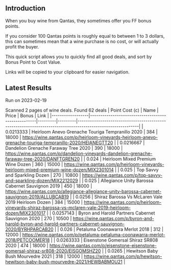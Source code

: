 ## Introduction

When you buy wine from Qantas, they sometimes offer you FF bonus points. 

If you consider 100 Qantas points is roughly equal to between 1 to 3 dollars, this can sometimes mean that a wine purchase is no cost, or will actually profit the buyer.

This quick script allows you to quickly find all good deals, and sort by Bonus Point to Cost Value.

Links will be copied to your clipboard for easier navigation.

## Latest Results

Run on 2023-02-19

Scanned 2 pages of wine deals.
Found 62 deals
|   Point Cost (c) | Name                                               |   Price |   Bonus | Link                                                                                                       |
|------------------|----------------------------------------------------|---------|---------|------------------------------------------------------------------------------------------------------------|
|        0.0213333 | Heirloom Anevo Grenache Touriga Tempranillo 2020   |     384 |   18000 | https://wine.qantas.com/p/heirloom-vineyards-heirloom-anevo-grenache-touriga-tempranillo-2020/HEIANEGTT20  |
|        0.0216667 | Dandelion Grenache Faraway Tree 2020               |     390 |   18000 | https://wine.qantas.com/p/dandelion-vineyards-dandelion-grenache-faraway-tree-2020/DANFTGREN20             |
|        0.024     | Heirloom Mixed Premium Wine Dozen                  |     360 |   15000 | https://wine.qantas.com/p/heirloom-vineyards-heirloom-mixed-premium-wine-dozen/MIX2301014                  |
|        0.025     | Top Savvy and Sparkling Dozen                      |     270 |   10800 | https://wine.qantas.com/p/top-savvy-and-sparkling-dozen/MIX2212029                                         |
|        0.025     | Allegiance Unity Barossa Cabernet Sauvignon 2019   |     450 |   18000 | https://wine.qantas.com/p/allegiance-allegiance-unity-barossa-cabernet-sauvignon-2019/ALLUBCAB19           |
|        0.0256    | Shiraz Barossa Vs McLaren Vale 2019 Heirloom Dozen |     384 |   15000 | https://wine.qantas.com/p/heirloom-vineyards-shiraz-barossa-vs-mclaren-vale-2019-heirloom-dozen/MIX2301017 |
|        0.0257143 | Byron and Harold Partners Cabernet Sauvignon 2020  |     270 |   10500 | https://wine.qantas.com/p/byron-and-harold-byron-and-harold-partners-cabernet-sauvignon-2020/BYRHPARCAB20  |
|        0.026     | Petaluma Coonawarra Merlot 2018                    |     312 |   12000 | https://wine.qantas.com/p/petaluma-petaluma-coonawarra-merlot-2018/PETCOOMER18                             |
|        0.0263333 | Eisenstone Gomersal Shiraz SR808 2020              |     474 |   18000 | https://wine.qantas.com/p/eisenstone-eisenstone-gomersal-shiraz-sr808-2020/EISGOMSHZ20                     |
|        0.0265    | Hewitson Baby Bush Mourvedre 2021                  |     318 |   12000 | https://wine.qantas.com/p/hewitson-hewitson-baby-bush-mourvedre-2021/HEWBABMOU21                           |

